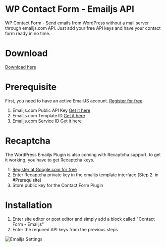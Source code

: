 # WP Contact Form - Emailjs API 
WP Contact Form - Send emails from WordPress without a mail server through emailjs.com API. Just add your free API keys and have your contact form ready in no time.

# Download

[Download here](https://github.com/milanchymcak/emailjs-gutenberg/releases/tag/alpha)

# Prerequisite

First, you need to have an active EmailJS account. [Register for free](https://www.emailjs.com/)

1. Emailjs.com Public API Key [Get it here](https://dashboard.emailjs.com/admin/account)
2. Emailjs.com Template ID [Get it here](https://dashboard.emailjs.com/admin/templates)
3. Emailjs.com Service ID [Get it here](https://dashboard.emailjs.com/admin)

# Recaptcha

The WordPress Emailjs Plugin is also coming with Recaptcha support, to get it working, you have to get Recaptcha keys.

1. [Register at Google.com for free](https://www.google.com/recaptcha/admin/create)
2. Enter Recaptcha private key in the emailjs template interface (Step 2. in #Prerequisite)
3. Store public key for the Contact Form Plugin

# Installation

1. Enter site editor or post editor and simply add a block called "Contact Form - Emailjs"
2. Enter the required API keys from the previous steps

![Emailjs Settings](https://raw.githubusercontent.com/milanchymcak/emailjs-gutenberg/main/emailjs.webp "Emailjs Settings")
